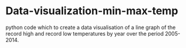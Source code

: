 # Data-visualization-min-max-temp
python code which to create a data visualisation of a line graph of the record high and record low temperatures by year over the period 2005-2014.
